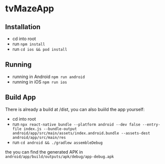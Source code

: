 # tvMazeApp

## Installation

- cd into root
- run `npm install`
- run `cd ios && pod install`

## Running

- running in Android `npm run android`
- running in iOS `npm run ios`

## Build App

There is already a build at /dist, you can also buiild the app yourself:

- cd into root
- run `npx react-native bundle --platform android --dev false --entry-file index.js --bundle-output android/app/src/main/assets/index.android.bundle --assets-dest android/app/src/main/res`
- run `cd android && ./gradlew assembleDebug`

the you can find the generated APK in `android/app/build/outputs/apk/debug/app-debug.apk`
